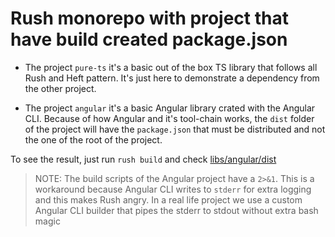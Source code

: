 # Rush monorepo with project that have build created package.json

- The project `pure-ts` it's a basic out of the box TS library that
follows all Rush and Heft pattern. It's just here to demonstrate a
dependency from the other project.

- The project `angular` it's a basic Angular library crated with the
Angular CLI. Because of how Angular and it's tool-chain works,
the `dist` folder of the project will have the `package.json` that
must be distributed and not the one of the root of the project.

To see the result, just run `rush build` and check [libs/angular/dist](libs/angular/dist)

> NOTE: The build scripts of the Angular project have a `2>&1`.
> This is a workaround because Angular CLI writes to `stderr` for extra logging
> and this makes Rush angry. In a real life project we use a custom Angular CLI
> builder that pipes the stderr to stdout without extra bash magic